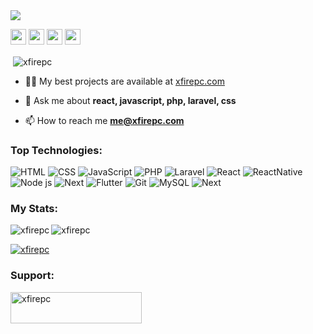 <a href="https://www.twitter.com/xfirepc">
  <img src="https://media.licdn.com/dms/image/v2/D4E16AQF8TaB1XaObuw/profile-displaybackgroundimage-shrink_350_1400/profile-displaybackgroundimage-shrink_350_1400/0/1673846450113?e=1750291200&v=beta&t=sTtcFxdsFDkK8OZyXZbSkuSaumNyeAvtYHjbArXAF0c"></a> 
<p>
  <a href="https://www.twitter.com/xfirepc">
  <img src="https://img.shields.io/badge/twitter-%231DA1F2.svg?&style=for-the-badge&logo=twitter&logoColor=white" height=25></a> 
  <a href="https://www.linkedin.com/in/xfirepc">
  <img src="https://img.shields.io/badge/linkedin-%230077B5.svg?&style=for-the-badge&logo=linkedin&logoColor=white" height=25></a>
  <a href="https://www.instagram.com/xfirepc/">
  <img src="https://img.shields.io/badge/instagram-%23E4405F.svg?&style=for-the-badge&logo=instagram&logoColor=white" height=25></a> 
  <a href="https://www.youtube.com/channel/UC33vfYvJK2BRd3IRm_FutvQ">
  <img src="https://img.shields.io/badge/youtubE-%23ff0300.svg?&style=for-the-badge&logo=YOUTUBE&logoColor=white" height=25></a> 
</p>

<p>&nbsp;<img align="center" src="https://xfire-stats.vercel.app/api?username=xfirepc&theme=nord&show_icons=true&locale=en" alt="xfirepc" /></p>


- 👨‍💻 My best projects are available at [xfirepc.com](xfirepc.com)

- 💬 Ask me about **react, javascript, php, laravel, css**

- 📫 How to reach me **me@xfirepc.com**


<h3 align="left">Top Technologies:</h3>

![HTML](https://img.shields.io/badge/HTML5-E34F26?style=for-the-badge&logo=html5&logoColor=white) 
![CSS](https://img.shields.io/badge/CSS3-1572B6?style=for-the-badge&logo=css3&logoColor=white) 
![JavaScript](https://img.shields.io/badge/JavaScript-323330?style=for-the-badge&logo=javascript&logoColor=F7DF1E) 
![PHP](https://img.shields.io/badge/php-7377ae?style=for-the-badge&logo=php&logoColor=fff) 
![Laravel](https://img.shields.io/badge/laravel-f9332a?style=for-the-badge&logo=laravel&logoColor=white) 
![React](https://img.shields.io/badge/React-20232A?style=for-the-badge&logo=react&logoColor=61DAFB) 
![ReactNative](https://img.shields.io/badge/React--Native-61DAFB?style=for-the-badge&logo=react&logoColor=20232A) 
![Node js](https://img.shields.io/badge/Node.js-339933?style=for-the-badge&logo=nodedotjs&logoColor=white) 
![Next](https://img.shields.io/badge/next.js-000000?style=for-the-badge&logo=nextdotjs&logoColor=white) 
![Flutter](https://img.shields.io/badge/flutter-38b9f5?style=for-the-badge&logo=flutter&logoColor=white) 
![Git](https://img.shields.io/badge/Git-F05032?style=for-the-badge&logo=git&logoColor=fff) 
![MySQL](https://img.shields.io/badge/mysql-42749a?style=for-the-badge&logo=mysql&logoColor=ee8f1f) 
![Next](https://img.shields.io/badge/unity-000000?style=for-the-badge&logo=unity&logoColor=white) 


<h3 align="left">My Stats:</h3>

<p><img align="left" src="https://xfire-stats.vercel.app/api/top-langs?username=xfirepc&theme=nord&show_icons=true&locale=en&layout=compact" alt="xfirepc" /></p>

<p><img align="center" src="https://github-readme-streak-stats.herokuapp.com/?user=xfirepc&theme=nord" alt="xfirepc" /></p>

<p align="left"> <a href="https://github.com/ryo-ma/github-profile-trophy"><img src="https://github-profile-trophy.vercel.app/?username=xfirepc&theme=nord" alt="xfirepc" /></a> </p>

<h3 align="left">Support:</h3>
<p><a href="https://ko-fi.com/xfirepc"> <img align="left" src="https://cdn.ko-fi.com/cdn/kofi3.png?v=3" height="50" width="210" alt="xfirepc" /></a></p><br><br>
